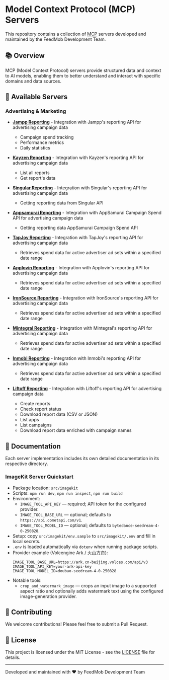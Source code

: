 # Model Context Protocol (MCP) Servers

This repository contains a collection of [MCP](https://modelcontextprotocol.io) servers developed and maintained by the FeedMob Development Team.

## 📚 Overview

MCP (Model Context Protocol) servers provide structured data and context to AI models, enabling them to better understand and interact with specific domains and data sources.

## 🚀 Available Servers

### Advertising & Marketing

- **[Jampp Reporting](src/jampp-reporting)** - Integration with Jampp's reporting API for advertising campaign data
  - Campaign spend tracking
  - Performance metrics
  - Daily statistics

- **[Kayzen Reporting](src/kayzen-reporting)** - Integration with Kayzen's reporting API for advertising campaign data
  - List all reports
  - Get report's data

- **[Singular Reporting](src/singular-reporting)** - Integration with Singular's reporting API for advertising campaign data
  - Getting reporting data from Singular API

- **[Appsamurai Reporting](src/appsamurai-reporting)** - Integration with AppSamurai Campaign Spend API for advertising campaign data
  - Getting reporting data AppSamurai Campaign Spend API

- **[TapJoy Reporting](src/tapjoy-reporting/)** -  Integration with TapJoy's reporting API for advertising campaign data
  - Retrieves spend data for active advertiser ad sets within a specified date range

- **[Applovin Reporting](src/applovin-reporting/)** -  Integration with Applovin's reporting API for advertising campaign data
  - Retrieves spend data for active advertiser ad sets within a specified date range

- **[IronSource Reporting](src/ironsource-reporting/)** -  Integration with IronSource's reporting API for advertising campaign data
  - Retrieves spend data for active advertiser ad sets within a specified date range

- **[Mintegral Reporting](src/mintegral-reporting/)** -  Integration with Mintegral's reporting API for advertising campaign data
  - Retrieves spend data for active advertiser ad sets within a specified date range

- **[Inmobi Reporting](src/inmobi-reporting/)** -  Integration with Inmobi's reporting API for advertising campaign data
  - Retrieves spend data for active advertiser ad sets within a specified date range

- **[Liftoff Reporting](src/liftoff-reporting)** - Integration with Liftoff's reporting API for advertising campaign data
  - Create reports
  - Check report status
  - Download report data (CSV or JSON)
  - List apps
  - List campaigns
  - Download report data enriched with campaign names

## 📖 Documentation
Each server implementation includes its own detailed documentation in its respective directory.

### ImageKit Server Quickstart

- Package location: `src/imagekit`
- Scripts: `npm run dev`, `npm run inspect`, `npm run build`
- Environment:
  - `IMAGE_TOOL_API_KEY` — required; API token for the configured provider.
  - `IMAGE_TOOL_BASE_URL` — optional; defaults to `https://api.cometapi.com/v1`.
  - `IMAGE_TOOL_MODEL_ID` — optional; defaults to `bytedance-seedream-4-0-250828`.
- Setup: copy `src/imagekit/env.sample` to `src/imagekit/.env` and fill in local secrets.
- `.env` is loaded automatically via `dotenv` when running package scripts.
- Provider example (Volcengine Ark / 火山方舟):
  ```
  IMAGE_TOOL_BASE_URL=https://ark.cn-beijing.volces.com/api/v3
  IMAGE_TOOL_API_KEY=your-ark-api-key
  IMAGE_TOOL_MODEL_ID=doubao-seedream-4-0-250828
  ```
- Notable tools:
  - `crop_and_watermark_image` — crops an input image to a supported aspect ratio and optionally adds watermark text using the configured image-generation provider.

## 🤝 Contributing

We welcome contributions! Please feel free to submit a Pull Request.

## 📄 License

This project is licensed under the MIT License - see the [LICENSE](LICENSE) file for details.

---

Developed and maintained with ❤️ by FeedMob Development Team
